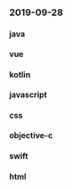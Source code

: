 ### 2019-09-28

#### java

#### vue

#### kotlin

#### javascript

#### css

#### objective-c

#### swift

#### html
